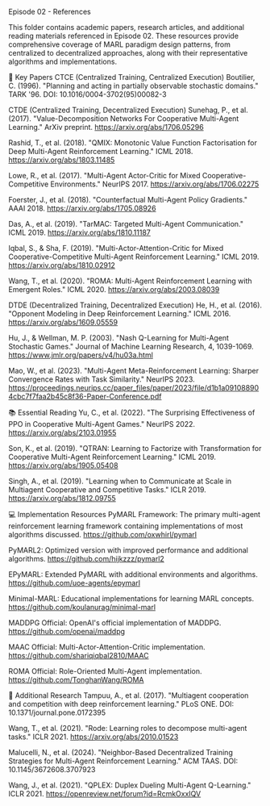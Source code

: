 Episode 02 - References

This folder contains academic papers, research articles, and additional reading materials referenced in Episode 02. These resources provide comprehensive coverage of MARL paradigm design patterns, from centralized to decentralized approaches, along with their representative algorithms and implementations.

📖 Key Papers
CTCE (Centralized Training, Centralized Execution)
Boutilier, C. (1996). "Planning and acting in partially observable stochastic domains." TARK '96.
DOI: 10.1016/0004-3702(95)00082-3

CTDE (Centralized Training, Decentralized Execution)
Sunehag, P., et al. (2017). "Value-Decomposition Networks For Cooperative Multi-Agent Learning." ArXiv preprint.
https://arxiv.org/abs/1706.05296

Rashid, T., et al. (2018). "QMIX: Monotonic Value Function Factorisation for Deep Multi-Agent Reinforcement Learning." ICML 2018.
https://arxiv.org/abs/1803.11485

Lowe, R., et al. (2017). "Multi-Agent Actor-Critic for Mixed Cooperative-Competitive Environments." NeurIPS 2017.
https://arxiv.org/abs/1706.02275

Foerster, J., et al. (2018). "Counterfactual Multi-Agent Policy Gradients." AAAI 2018.
https://arxiv.org/abs/1705.08926

Das, A., et al. (2019). "TarMAC: Targeted Multi-Agent Communication." ICML 2019.
https://arxiv.org/abs/1810.11187

Iqbal, S., & Sha, F. (2019). "Multi-Actor-Attention-Critic for Mixed Cooperative-Competitive Multi-Agent Reinforcement Learning." ICML 2019.
https://arxiv.org/abs/1810.02912

Wang, T., et al. (2020). "ROMA: Multi-Agent Reinforcement Learning with Emergent Roles." ICML 2020.
https://arxiv.org/abs/2003.08039

DTDE (Decentralized Training, Decentralized Execution)
He, H., et al. (2016). "Opponent Modeling in Deep Reinforcement Learning." ICML 2016.
https://arxiv.org/abs/1609.05559

Hu, J., & Wellman, M. P. (2003). "Nash Q-Learning for Multi-Agent Stochastic Games." Journal of Machine Learning Research, 4, 1039-1069.
https://www.jmlr.org/papers/v4/hu03a.html

Mao, W., et al. (2023). "Multi-Agent Meta-Reinforcement Learning: Sharper Convergence Rates with Task Similarity." NeurIPS 2023.
https://proceedings.neurips.cc/paper_files/paper/2023/file/d1b1a091088904cbc7f7faa2b45c8f36-Paper-Conference.pdf

📚 Essential Reading
Yu, C., et al. (2022). "The Surprising Effectiveness of PPO in Cooperative Multi-Agent Games." NeurIPS 2022.
https://arxiv.org/abs/2103.01955

Son, K., et al. (2019). "QTRAN: Learning to Factorize with Transformation for Cooperative Multi-Agent Reinforcement Learning." ICML 2019.
https://arxiv.org/abs/1905.05408

Singh, A., et al. (2019). "Learning when to Communicate at Scale in Multiagent Cooperative and Competitive Tasks." ICLR 2019.
https://arxiv.org/abs/1812.09755

💻 Implementation Resources
PyMARL Framework: The primary multi-agent reinforcement learning framework containing implementations of most algorithms discussed.
https://github.com/oxwhirl/pymarl

PyMARL2: Optimized version with improved performance and additional algorithms.
https://github.com/hijkzzz/pymarl2

EPyMARL: Extended PyMARL with additional environments and algorithms.
https://github.com/uoe-agents/epymarl

Minimal-MARL: Educational implementations for learning MARL concepts.
https://github.com/koulanurag/minimal-marl

MADDPG Official: OpenAI's official implementation of MADDPG.
https://github.com/openai/maddpg

MAAC Official: Multi-Actor-Attention-Critic implementation.
https://github.com/shariqiqbal2810/MAAC

ROMA Official: Role-Oriented Multi-Agent implementation.
https://github.com/TonghanWang/ROMA

🔬 Additional Research
Tampuu, A., et al. (2017). "Multiagent cooperation and competition with deep reinforcement learning." PLoS ONE.
DOI: 10.1371/journal.pone.0172395

Wang, T., et al. (2021). "Rode: Learning roles to decompose multi-agent tasks." ICLR 2021.
https://arxiv.org/abs/2010.01523

Malucelli, N., et al. (2024). "Neighbor-Based Decentralized Training Strategies for Multi-Agent Reinforcement Learning." ACM TAAS.
DOI: 10.1145/3672608.3707923

Wang, J., et al. (2021). "QPLEX: Duplex Dueling Multi-Agent Q-Learning." ICLR 2021.
https://openreview.net/forum?id=RcmkOxxIQV
